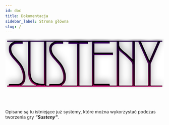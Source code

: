```yaml
---
id: doc
title: Dokumentacja
sidebar_label: Strona główna
slug: /
---
```



  <img src="../static/img/susteny.png" />

<br></br>

Opisane są tu istniejące już systemy, które można wykorzystać podczas tworzenia gry ***"Susteny"***.